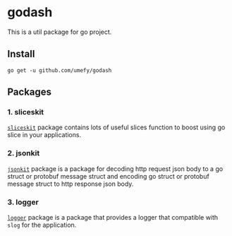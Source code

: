 # godash

This is a util package for go project.

## Install

```shell
go get -u github.com/umefy/godash
```

## Packages

### 1. sliceskit

[`sliceskit`](./sliceskit/README.md) package contains lots of useful slices function to boost using go slice in your applications.

### 2. jsonkit

[`jsonkit`](./jsonkit/README.md) package is a package for decoding http request json body to a go struct or protobuf message struct and encoding go struct or protobuf message struct to http response json body.

### 3. logger

[`logger`](./logger/README.md) package is a package that provides a logger that compatible with `slog` for the application.
